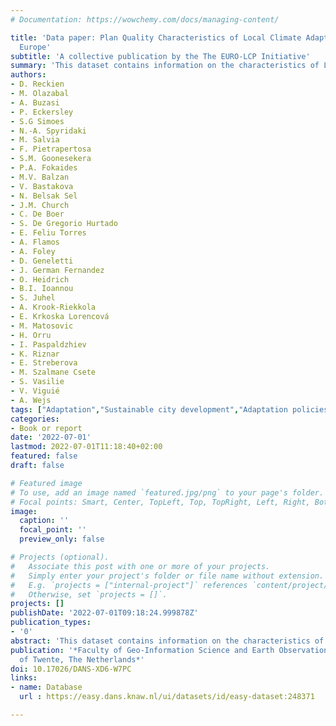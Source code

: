 ```yaml
---
# Documentation: https://wowchemy.com/docs/managing-content/

title: 'Data paper: Plan Quality Characteristics of Local Climate Adaptation Plans in
  Europe'
subtitle: 'A collective publication by the The EURO-LCP Initiative'
summary: 'This dataset contains information on the characteristics of Local Climate Adaptation Plans in Europe. A sample of 328 medium- to large-sized cities across the formerly EU-28 was investigated.'
authors:
- D. Reckien
- M. Olazabal
- A. Buzasi
- P. Eckersley
- S.G Simoes
- N.-A. Spyridaki
- M. Salvia
- F. Pietrapertosa
- S.M. Goonesekera
- P.A. Fokaides
- M.V. Balzan
- V. Bastakova
- N. Belsak Sel
- J.M. Church
- C. De Boer
- S. De Gregorio Hurtado
- E. Feliu Torres
- A. Flamos
- A. Foley
- D. Geneletti
- J. German Fernandez
- O. Heidrich
- B.I. Ioannou
- S. Juhel
- A. Krook-Riekkola
- E. Krkoska Lorencová
- M. Matosovic
- H. Orru
- I. Paspaldzhiev
- K. Riznar
- E. Streberova
- M. Szalmane Csete
- S. Vasilie
- V. Viguié
- A. Wejs
tags: ["Adaptation","Sustainable city development","Adaptation policies"]
categories:
- Book or report
date: '2022-07-01'
lastmod: 2022-07-01T11:18:40+02:00
featured: false
draft: false

# Featured image
# To use, add an image named `featured.jpg/png` to your page's folder.
# Focal points: Smart, Center, TopLeft, Top, TopRight, Left, Right, BottomLeft, Bottom, BottomRight.
image:
  caption: ''
  focal_point: ''
  preview_only: false

# Projects (optional).
#   Associate this post with one or more of your projects.
#   Simply enter your project's folder or file name without extension.
#   E.g. `projects = ["internal-project"]` references `content/project/deep-learning/index.md`.
#   Otherwise, set `projects = []`.
projects: []
publishDate: '2022-07-01T09:18:24.999878Z'
publication_types:
- '0'
abstract: 'This dataset contains information on the characteristics of Local Climate Adaptation Plans in Europe. A sample of 328 medium- to large-sized cities across the formerly EU-28 was investigated for the availability of Local Climate Plans and strategies on climate change adaptation. A set of 168 cities out of the 328 were identified to have at least one, if not more Local Climate Adaptation Plans. The contents of these plans were documented, using an elaborated framework combining indicators of state-of-the -art plan quality principles with indicators of justice/ equity theory. Used common plan quality principles are 1) Fact base - Climate change impact, risk and vulnerability assessment (related to risk, sectors, justice), 2) Adaptation goals (related to risk, quantitative); 3) Adaptation measures (distributed across 12 sectors, justice); 4) Implementation process (prioritization, responsibility, timeframe) & tools (budget); 5) Monitoring & evaluation (responsibility, timeframe, justice). Additionally to the information on these 5 plan quality principles information on the (potential) participation process, a communication strategy, the national and regional context, as well as with access information, access data, access type, and other meta data were retrieved and documented. The publication dates of the plans range from 2005 - 2020. The collection period ranges from March 2019 to June 2021, depending on the country and city, with the majority collected between May 2019 and June 2020.'
publication: '*Faculty of Geo-Information Science and Earth Observation (ITC), University
  of Twente, The Netherlands*'
doi: 10.17026/DANS-XD6-W7PC
links:
- name: Database
  url : https://easy.dans.knaw.nl/ui/datasets/id/easy-dataset:248371

---
```

